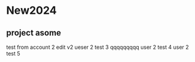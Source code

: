 # New2024

## project asome
test from account 2
edit v2
ueser 2 test 3
qqqqqqqqq user 2 test 4
user 2 test 5
